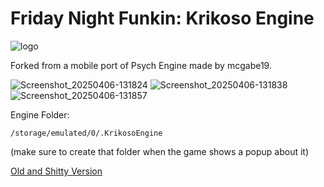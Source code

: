 # Friday Night Funkin: Krikoso Engine

![logo](https://github.com/user-attachments/assets/8175a866-04ca-4e3b-be9e-75f975c0329e)

Forked from a mobile port of Psych Engine made by mcgabe19.

![Screenshot_20250406-131824](https://github.com/user-attachments/assets/ae67131d-e666-413e-9338-b8769a30c799)
![Screenshot_20250406-131838](https://github.com/user-attachments/assets/2cbc799b-ed5e-43a7-8d45-68b7b016941f)
![Screenshot_20250406-131857](https://github.com/user-attachments/assets/29f7055c-0c18-421a-b71b-f94e4ea83e00)

Engine Folder:
```
/storage/emulated/0/.KrikosoEngine
```
(make sure to create that folder when the game shows a popup about it)


[Old and Shitty Version](https://github.com/HogMedioScorched/FNF-PsychEngine-Mobile-HogsTake/)
